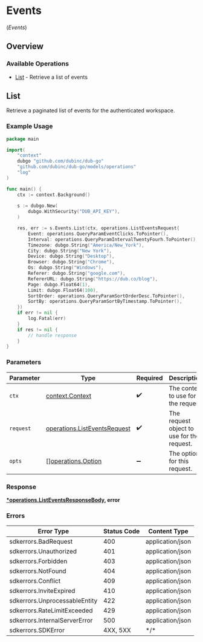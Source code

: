 # Events
(*Events*)

## Overview

### Available Operations

* [List](#list) - Retrieve a list of events

## List

Retrieve a paginated list of events for the authenticated workspace.

### Example Usage

```go
package main

import(
	"context"
	dubgo "github.com/dubinc/dub-go"
	"github.com/dubinc/dub-go/models/operations"
	"log"
)

func main() {
    ctx := context.Background()
    
    s := dubgo.New(
        dubgo.WithSecurity("DUB_API_KEY"),
    )

    res, err := s.Events.List(ctx, operations.ListEventsRequest{
        Event: operations.QueryParamEventClicks.ToPointer(),
        Interval: operations.QueryParamIntervalTwentyFourh.ToPointer(),
        Timezone: dubgo.String("America/New_York"),
        City: dubgo.String("New York"),
        Device: dubgo.String("Desktop"),
        Browser: dubgo.String("Chrome"),
        Os: dubgo.String("Windows"),
        Referer: dubgo.String("google.com"),
        RefererURL: dubgo.String("https://dub.co/blog"),
        Page: dubgo.Float64(1),
        Limit: dubgo.Float64(100),
        SortOrder: operations.QueryParamSortOrderDesc.ToPointer(),
        SortBy: operations.QueryParamSortByTimestamp.ToPointer(),
    })
    if err != nil {
        log.Fatal(err)
    }
    if res != nil {
        // handle response
    }
}
```

### Parameters

| Parameter                                                                    | Type                                                                         | Required                                                                     | Description                                                                  |
| ---------------------------------------------------------------------------- | ---------------------------------------------------------------------------- | ---------------------------------------------------------------------------- | ---------------------------------------------------------------------------- |
| `ctx`                                                                        | [context.Context](https://pkg.go.dev/context#Context)                        | :heavy_check_mark:                                                           | The context to use for the request.                                          |
| `request`                                                                    | [operations.ListEventsRequest](../../models/operations/listeventsrequest.md) | :heavy_check_mark:                                                           | The request object to use for the request.                                   |
| `opts`                                                                       | [][operations.Option](../../models/operations/option.md)                     | :heavy_minus_sign:                                                           | The options for this request.                                                |

### Response

**[*operations.ListEventsResponseBody](../../models/operations/listeventsresponsebody.md), error**

### Errors

| Error Type                    | Status Code                   | Content Type                  |
| ----------------------------- | ----------------------------- | ----------------------------- |
| sdkerrors.BadRequest          | 400                           | application/json              |
| sdkerrors.Unauthorized        | 401                           | application/json              |
| sdkerrors.Forbidden           | 403                           | application/json              |
| sdkerrors.NotFound            | 404                           | application/json              |
| sdkerrors.Conflict            | 409                           | application/json              |
| sdkerrors.InviteExpired       | 410                           | application/json              |
| sdkerrors.UnprocessableEntity | 422                           | application/json              |
| sdkerrors.RateLimitExceeded   | 429                           | application/json              |
| sdkerrors.InternalServerError | 500                           | application/json              |
| sdkerrors.SDKError            | 4XX, 5XX                      | \*/\*                         |